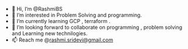 - 👋 Hi, I’m @RashmiBS
- 👀 I’m interested in Problem Solving and programming.
- 🌱 I’m currently learning GCP , terraform .
- 💞️ I’m looking forward to collaborate on programming , problem solving and Learning new technilogies.
- 📫 Reach me @rashmi.sridevi@gmail.com

<!---
Rashmi0986/Rashmi0986 is a ✨ special ✨ repository because its `README.md` (this file) appears on your GitHub profile.
You can click the Preview link to take a look at your changes.
--->
